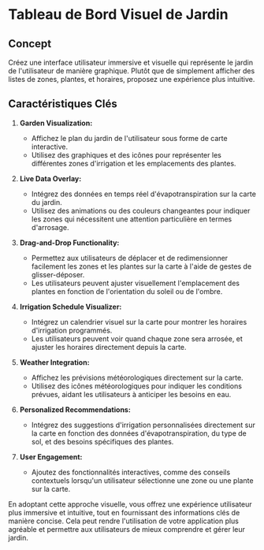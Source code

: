 # Tableau de Bord Visuel de Jardin

## Concept
Créez une interface utilisateur immersive et visuelle qui représente le jardin de l'utilisateur de manière graphique. Plutôt que de simplement afficher des listes de zones, plantes, et horaires, proposez une expérience plus intuitive.

## Caractéristiques Clés

1. **Garden Visualization:**
   - Affichez le plan du jardin de l'utilisateur sous forme de carte interactive.
   - Utilisez des graphiques et des icônes pour représenter les différentes zones d'irrigation et les emplacements des plantes.

2. **Live Data Overlay:**
   - Intégrez des données en temps réel d'évapotranspiration sur la carte du jardin.
   - Utilisez des animations ou des couleurs changeantes pour indiquer les zones qui nécessitent une attention particulière en termes d'arrosage.

3. **Drag-and-Drop Functionality:**
   - Permettez aux utilisateurs de déplacer et de redimensionner facilement les zones et les plantes sur la carte à l'aide de gestes de glisser-déposer.
   - Les utilisateurs peuvent ajuster visuellement l'emplacement des plantes en fonction de l'orientation du soleil ou de l'ombre.

4. **Irrigation Schedule Visualizer:**
   - Intégrez un calendrier visuel sur la carte pour montrer les horaires d'irrigation programmés.
   - Les utilisateurs peuvent voir quand chaque zone sera arrosée, et ajuster les horaires directement depuis la carte.

5. **Weather Integration:**
   - Affichez les prévisions météorologiques directement sur la carte.
   - Utilisez des icônes météorologiques pour indiquer les conditions prévues, aidant les utilisateurs à anticiper les besoins en eau.

6. **Personalized Recommendations:**
   - Intégrez des suggestions d'irrigation personnalisées directement sur la carte en fonction des données d'évapotranspiration, du type de sol, et des besoins spécifiques des plantes.

7. **User Engagement:**
   - Ajoutez des fonctionnalités interactives, comme des conseils contextuels lorsqu'un utilisateur sélectionne une zone ou une plante sur la carte.

En adoptant cette approche visuelle, vous offrez une expérience utilisateur plus immersive et intuitive, tout en fournissant des informations clés de manière concise. Cela peut rendre l'utilisation de votre application plus agréable et permettre aux utilisateurs de mieux comprendre et gérer leur jardin.
